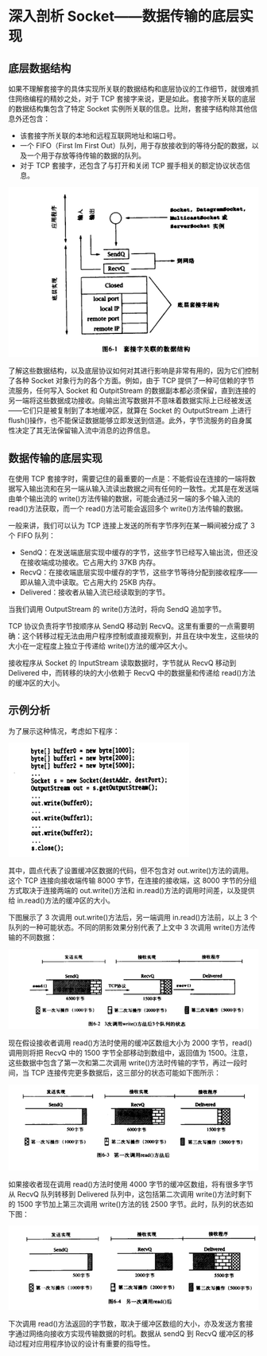 # 深入剖析 Socket——数据传输的底层实现

## 底层数据结构

如果不理解套接字的具体实现所关联的数据结构和底层协议的工作细节，就很难抓住网络编程的精妙之处，对于 TCP 套接字来说，更是如此。套接字所关联的底层的数据结构集包含了特定 Socket 实例所关联的信息。比附，套接字结构除其他信息外还包含：

- 该套接字所关联的本地和远程互联网地址和端口号。
- 一个 FIFO（First Im First Out）队列，用于存放接收到的等待分配的数据，以及一个用于存放等待传输的数据的队列。
- 对于 TCP 套接字，还包含了与打开和关闭 TCP 握手相关的额定协议状态信息。

![](images/socket.png)

了解这些数据结构，以及底层协议如何对其进行影响是非常有用的，因为它们控制了各种 Socket 对象行为的各个方面。例如，由于 TCP 提供了一种可信赖的字节流服务，任何写入 Socket 和 OutpitStream 的数据副本都必须保留，直到连接的另一端将这些数据成功接收。向输出流写数据并不意味着数据实际上已经被发送——它们只是被复制到了本地缓冲区，就算在 Socket 的 OutputStream 上进行 flush()操作，也不能保证数据能够立即发送到信道。此外，字节流服务的自身属性决定了其无法保留输入流中消息的边界信息。

## 数据传输的底层实现

在使用 TCP 套接字时，需要记住的最重要的一点是：不能假设在连接的一端将数据写入输出流和在另一端从输入流读出数据之间有任何的一致性。尤其是在发送端由单个输出流的 write()方法传输的数据，可能会通过另一端的多个输入流的 read()方法获取，而一个 read()方法可能会返回多个 write()方法传输的数据。

一般来讲，我们可以认为 TCP 连接上发送的所有字节序列在某一瞬间被分成了 3 个 FIFO 队列：

- SendQ：在发送端底层实现中缓存的字节，这些字节已经写入输出流，但还没在接收端成功接收。它占用大约 37KB 内存。
- RecvQ：在接收端底层实现中缓存的字节，这些字节等待分配到接收程序——即从输入流中读取。它占用大约 25KB 内存。
- Delivered：接收者从输入流已经读取到的字节。

当我们调用 OutputStream 的 write()方法时，将向 SendQ 追加字节。

TCP 协议负责将字节按顺序从 SendQ 移动到 RecvQ。这里有重要的一点需要明确：这个转移过程无法由用户程序控制或直接观察到，并且在块中发生，这些块的大小在一定程度上独立于传递给 write()方法的缓冲区大小。

接收程序从 Socket 的 InputStream 读取数据时，字节就从 RecvQ 移动到 Delivered 中，而转移的块的大小依赖于 RecvQ 中的数据量和传递给 read()方法的缓冲区的大小。

## 示例分析

为了展示这种情况，考虑如下程序：

![](images/socket1.png)

其中，圆点代表了设置缓冲区数据的代码，但不包含对 out.write()方法的调用。这个 TCP 连接向接收端传输 8000 字节，在连接的接收端，这 8000 字节的分组方式取决于连接两端的 out.write()方法和 in.read()方法的调用时间差，以及提供给 in.read()方法的缓冲区的大小。

下图展示了 3 次调用 out.write()方法后，另一端调用 in.read()方法前，以上 3 个队列的一种可能状态。不同的阴影效果分别代表了上文中 3 次调用 write()方法传输的不同数据：

![](images/socket2.png)

现在假设接收者调用 read()方法时使用的缓冲区数组大小为 2000 字节，read()调用则将把 RecvQ 中的 1500 字节全部移动到数组中，返回值为 1500。注意，这些数据中包含了第一次和第二次调用 write()方法时传输的字节，再过一段时间，当 TCP 连接传完更多数据后，这三部分的状态可能如下图所示：

![](images/socket3.png)

如果接收者现在调用 read()方法时使用 4000 字节的缓冲区数组，将有很多字节从 RecvQ 队列转移到 Delivered 队列中，这包括第二次调用 write()方法时剩下的 1500 字节加上第三次调用 write()方法的钱 2500 字节。此时，队列的状态如下图：

![](images/socket4.png)

下次调用 read()方法返回的字节数，取决于缓冲区数组的大小，亦及发送方套接字通过网络向接收方实现传输数据的时机。数据从 sendQ 到 RecvQ 缓冲区的移动过程对应用程序协议的设计有重要的指导性。


